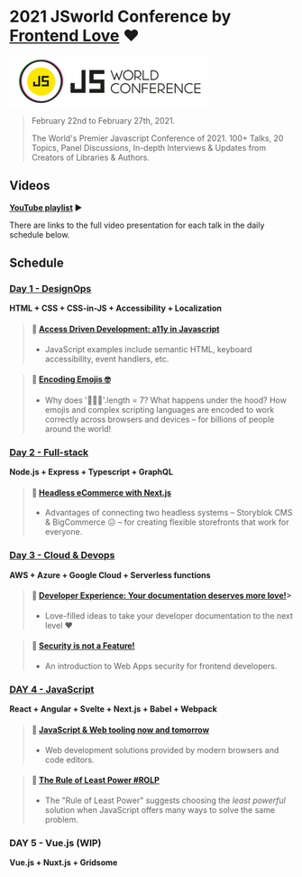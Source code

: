 # 2021 JSworld Conference by [Frontend Love](https://frontenddeveloperlove.com/) ❤️

<div>
  <img src="/assets/js-world-conference-logo.png" alt="JS World Conference logo">
</div>

> February 22nd to February 27th, 2021.
>
> The World's Premier Javascript Conference of 2021. 100+ Talks, 20 Topics, Panel Discussions, In-depth Interviews & Updates from Creators of Libraries & Authors.

## Videos

**[YouTube playlist](https://www.youtube.com/playlist?list=PL02pdjMT4gWwSivmXGJyi_uiy35vNaGkF) ▶️**

There are links to the full video presentation for each talk in the daily schedule below.

## Schedule

### [Day 1 - DesignOps](/DAY%201%20–%C2%A0DESIGN%20OPS.md)

**HTML + CSS + CSS-in-JS + Accessibility + Localization**

> #### 🌟 [Access Driven Development: a11y in Javascript](/DAY%201%20%E2%80%93%C2%A0DESIGN%20OPS.md#access-driven-development)
> 
> - JavaScript examples include semantic HTML, keyboard accessibility, event handlers, etc.

> #### 🌟 [Encoding Emojis 🤓](/DAY%201%20%E2%80%93%C2%A0DESIGN%20OPS.md#encoding-emojis-)
> 
> - Why does '👩🏿‍🎤'.length = 7? What happens under the hood? How emojis and complex scripting languages are encoded to work correctly across browsers and devices – for billions of people around the world!

### [Day 2 - Full-stack](/DAY%202%20–%C2%A0FULL-STACK.md)

**Node.js + Express + Typescript + GraphQL**

> #### 🌟 [Headless eCommerce with Next.js](/DAY%202%20%E2%80%93%C2%A0FULL-STACK.md#headless-ecommerce-with-nextjs)
> 
> - Advantages of connecting two headless systems – Storyblok CMS & BigCommerce 😖 – for creating flexible storefronts that work for everyone.

### [Day 3 - Cloud & Devops](/DAY%203%20–%20CLOUD%20%26%20DEVOPS.md)

**AWS + Azure + Google Cloud + Serverless functions**

> #### 🌟 [Developer Experience: Your documentation deserves more love!](/DAY%203%20%E2%80%93%20CLOUD%20%26%20DEVOPS.md#developer-experience-your-documentation-deserves-more-love)> 
> 
> - Love-filled ideas to take your developer documentation to the next level ❤️

> #### 🌟 [Security is not a Feature!](/DAY%203%20%E2%80%93%20CLOUD%20%26%20DEVOPS.md#security-is-not-a-feature)
> 
> - An introduction to Web Apps security for frontend developers.

### [DAY 4 - JavaScript](/DAY%204%20–%20JAVASCRIPT.md)

**React + Angular + Svelte + Next.js + Babel + Webpack**

> #### 🌟 [JavaScript & Web tooling now and tomorrow](/DAY%204%20%E2%80%93%20JAVASCRIPT.md#javascript--web-tooling-now-and-tomorrow)
> 
> - Web development solutions provided by modern browsers and code editors.

> #### 🌟 [The Rule of Least Power #ROLP](/DAY%204%20%E2%80%93%20JAVASCRIPT.md#the-rule-of-least-power-rolp)
> 
> - The "Rule of Least Power" suggests choosing the _least powerful_ solution when JavaScript offers many ways to solve the same problem.

### DAY 5 - Vue.js (WIP)

**Vue.js + Nuxt.js + Gridsome**
